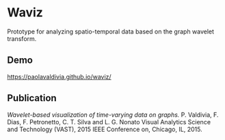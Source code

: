 # Waviz

Prototype for analyzing spatio-temporal data based on the graph wavelet transform. 

## Demo

https://paolavaldivia.github.io/waviz/

## Publication

*Wavelet-based visualization of time-varying data on graphs.* P. Valdivia, F. Dias, F. Petronetto, C. T. Silva and L. G. Nonato Visual Analytics Science and Technology (VAST), 2015 IEEE Conference on, Chicago, IL, 2015.
